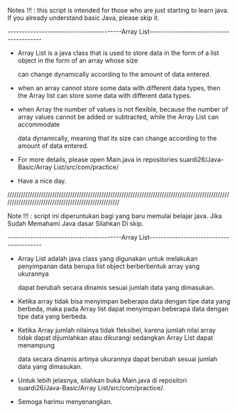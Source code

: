 Notes !!! : this script is intended for those who are just starting to learn java. If you already understand basic Java, please skip it.

----------------------------------------Array List----------------------------------------

- Array List is a java class that is used to store data in the form of a list object in the form of an array whose size 

  can change dynamically according to the amount of data entered.
  
- when an array cannot store some data with different data types, then the Array list can store some data with different data types.

- when Array the number of values is not flexible, because the number of array values cannot be added or subtracted, while the Array List can accommodate 
 
  data dynamically, meaning that its size can change according to the amount of data entered.
  
- For more details, please open Main.java in repositories suardi26/Java-Basic/Array List/src/com/practice/

- Have a nice day.

/////////////////////////////////////////////////////////////////////////////////////////////////////////////////////////////////////////////////////

Note !!! : script ini diperuntukan bagi yang baru memulai belajar java. Jika Sudah Memahami Java dasar Silahkan Di skip.

----------------------------------------Array List----------------------------------------

- Array List adalah java class yang digunakan untuk melakukan penyimpanan data berupa list object berberbentuk array yang ukurannya 
 
  dapat berubah secara dinamis sesuai jumlah data yang dimasukan.
  
- Ketika array tidak bisa menyimpan beberapa data dengan tipe data yang berbeda, maka pada Array list dapat menyimpan beberapa data dengan tipe data yang berbeda.

- Ketika Array jumlah nilainya tidak fleksibel, karena jumlah nilai array tidak dapat dijumlahkan atau dikurangi sedangkan Array List dapat menampung 
 
  data secara dinamis artinya ukurannya dapat berubah sesuai jumlah data yang dimasukan.
  
- Untuk lebih jelasnya, silahkan buka Main.java di repositori suardi26/Java-Basic/Array List/src/com/practice/.

- Semoga harimu menyenangkan.
